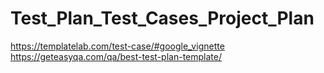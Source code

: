 # Test_Plan_Test_Cases_Project_Plan

https://templatelab.com/test-case/#google_vignette
https://geteasyqa.com/qa/best-test-plan-template/
